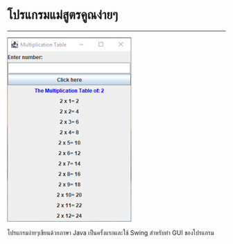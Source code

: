 # โปรแกรมแม่สูตรคูณง่ายๆ 

---

![](./img/preview.png)

โปรแกรมง่ายๆเขียนด้วยภาษา Java เป็นครั้งแรกและใช้ Swing สำหรับทำ GUI ของโปรแกรม
